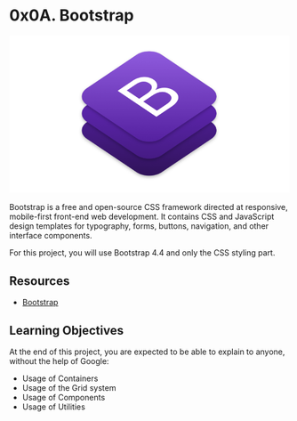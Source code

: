 # 0x0A. Bootstrap

![Bootstrap logo](bootstrap-logo.png)

Bootstrap is a free and open-source CSS framework directed at responsive, mobile-first front-end web development. It contains CSS and JavaScript design templates for typography, forms, buttons, navigation, and other interface components.

For this project, you will use Bootstrap 4.4 and only the CSS styling part.

## Resources

- [Bootstrap](https://getbootstrap.com/docs/4.4/getting-started/introduction/)

## Learning Objectives

At the end of this project, you are expected to be able to explain to anyone, without the help of Google:

- Usage of Containers
- Usage of the Grid system
- Usage of Components
- Usage of Utilities
